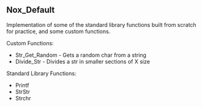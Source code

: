 ## Nox_Default
Implementation of some of the standard library functions built from scratch for practice, and some custom functions.

Custom Functions:
- Str_Get_Random - Gets a random char from a string
- Divide_Str -  Divides a str in smaller sections of X size

Standard Library Functions:
- Printf
- StrStr
- Strchr
